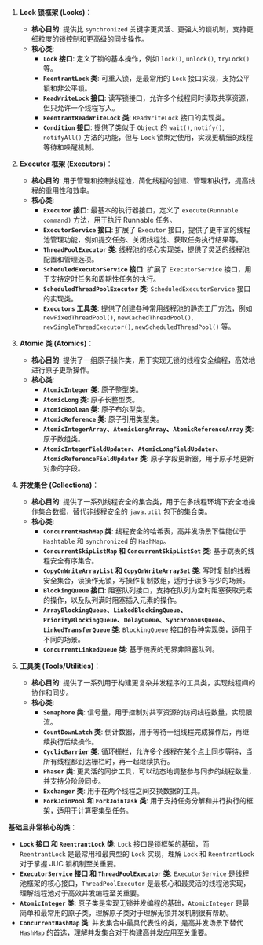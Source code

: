 
1. **Lock 锁框架 (Locks)**：
    
    - **核心目的**: 提供比 `synchronized` 关键字更灵活、更强大的锁机制，支持更细粒度的锁控制和更高级的同步操作。
    - **核心类**:
        - **`Lock` 接口**: 定义了锁的基本操作，例如 `lock()`, `unlock()`, `tryLock()` 等。
        - **`ReentrantLock` 类**: 可重入锁，是最常用的 `Lock` 接口实现，支持公平锁和非公平锁。
        - **`ReadWriteLock` 接口**: 读写锁接口，允许多个线程同时读取共享资源，但只允许一个线程写入。
        - **`ReentrantReadWriteLock` 类**: `ReadWriteLock` 接口的实现类。
        - **`Condition` 接口**: 提供了类似于 `Object` 的 `wait()`, `notify()`, `notifyAll()` 方法的功能，但与 `Lock` 锁绑定使用，实现更精细的线程等待和唤醒机制。
2. **Executor 框架 (Executors)**：
    
    - **核心目的**: 用于管理和控制线程池，简化线程的创建、管理和执行，提高线程的重用性和效率。
    - **核心类**:
        - **`Executor` 接口**: 最基本的执行器接口，定义了 `execute(Runnable command)` 方法，用于执行 Runnable 任务。
        - **`ExecutorService` 接口**: 扩展了 `Executor` 接口，提供了更丰富的线程池管理功能，例如提交任务、关闭线程池、获取任务执行结果等。
        - **`ThreadPoolExecutor` 类**: 线程池的核心实现类，提供了灵活的线程池配置和管理选项。
        - **`ScheduledExecutorService` 接口**: 扩展了 `ExecutorService` 接口，用于支持定时任务和周期性任务的执行。
        - **`ScheduledThreadPoolExecutor` 类**: `ScheduledExecutorService` 接口的实现类。
        - **`Executors` 工具类**: 提供了创建各种常用线程池的静态工厂方法，例如 `newFixedThreadPool()`, `newCachedThreadPool()`, `newSingleThreadExecutor()`, `newScheduledThreadPool()` 等。
3. **Atomic 类 (Atomics)**：
    
    - **核心目的**: 提供了一组原子操作类，用于实现无锁的线程安全编程，高效地进行原子更新操作。
    - **核心类**:
        - **`AtomicInteger` 类**: 原子整型类。
        - **`AtomicLong` 类**: 原子长整型类。
        - **`AtomicBoolean` 类**: 原子布尔型类。
        - **`AtomicReference` 类**: 原子引用类型类。
        - **`AtomicIntegerArray`、`AtomicLongArray`、`AtomicReferenceArray` 类**: 原子数组类。
        - **`AtomicIntegerFieldUpdater`、`AtomicLongFieldUpdater`、`AtomicReferenceFieldUpdater` 类**: 原子字段更新器，用于原子地更新对象的字段。
4. **并发集合 (Collections)**：
    
    - **核心目的**: 提供了一系列线程安全的集合类，用于在多线程环境下安全地操作集合数据，替代非线程安全的 `java.util` 包下的集合类。
    - **核心类**:
        - **`ConcurrentHashMap` 类**: 线程安全的哈希表，高并发场景下性能优于 `Hashtable` 和 `synchronized` 的 `HashMap`。
        - **`ConcurrentSkipListMap` 和 `ConcurrentSkipListSet` 类**: 基于跳表的线程安全有序集合。
        - **`CopyOnWriteArrayList` 和 `CopyOnWriteArraySet` 类**: 写时复制的线程安全集合，读操作无锁，写操作复制数组，适用于读多写少的场景。
        - **`BlockingQueue` 接口**: 阻塞队列接口，支持在队列为空时阻塞获取元素的操作，以及队列满时阻塞插入元素的操作。
        - **`ArrayBlockingQueue`、`LinkedBlockingQueue`、`PriorityBlockingQueue`、`DelayQueue`、`SynchronousQueue`、`LinkedTransferQueue` 类**: `BlockingQueue` 接口的各种实现类，适用于不同的场景。
        - **`ConcurrentLinkedQueue` 类**: 基于链表的无界非阻塞队列。
5. **工具类 (Tools/Utilities)**：
    
    - **核心目的**: 提供了一系列用于构建更复杂并发程序的工具类，实现线程间的协作和同步。
    - **核心类**:
        - **`Semaphore` 类**: 信号量，用于控制对共享资源的访问线程数量，实现限流。
        - **`CountDownLatch` 类**: 倒计数器，用于等待一组线程完成操作后，再继续执行后续操作。
        - **`CyclicBarrier` 类**: 循环栅栏，允许多个线程在某个点上同步等待，当所有线程都到达栅栏时，再一起继续执行。
        - **`Phaser` 类**: 更灵活的同步工具，可以动态地调整参与同步的线程数量，并支持分阶段同步。
        - **`Exchanger` 类**: 用于在两个线程之间交换数据的工具。
        - **`ForkJoinPool` 和 `ForkJoinTask` 类**: 用于支持任务分解和并行执行的框架，适用于计算密集型任务。

**基础且非常核心的类**：

- **`Lock` 接口 和 `ReentrantLock` 类**: `Lock` 接口是锁框架的基础，而 `ReentrantLock` 是最常用和最典型的 `Lock` 实现，理解 `Lock` 和 `ReentrantLock` 对于掌握 JUC 锁机制至关重要。
- **`ExecutorService` 接口 和 `ThreadPoolExecutor` 类**: `ExecutorService` 是线程池框架的核心接口，`ThreadPoolExecutor` 是最核心和最灵活的线程池实现，理解线程池对于高效并发编程至关重要。
- **`AtomicInteger` 类**: 原子类是实现无锁并发编程的基础，`AtomicInteger` 是最简单和最常用的原子类，理解原子类对于理解无锁并发机制很有帮助。
- **`ConcurrentHashMap` 类**: 并发集合中最具代表性的类，是高并发场景下替代 `HashMap` 的首选，理解并发集合对于构建高并发应用至关重要。